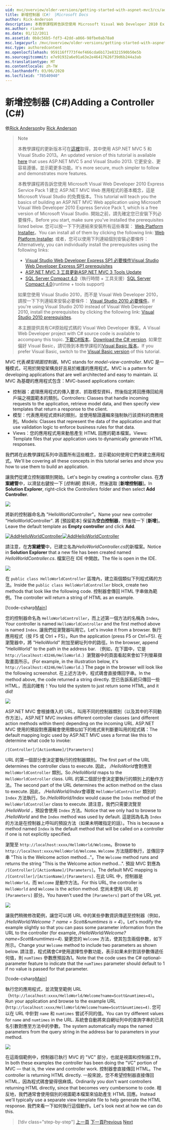 ```yaml
---
uid: mvc/overview/older-versions/getting-started-with-aspnet-mvc3/cs/adding-a-controller
title: 新增控制器（C#） |Microsoft Docs
author: Rick-Anderson
description: 本教學課程將告訴您使用 Microsoft Visual Web Developer 2010 Express Service Pack 1 建立 ASP.NET MVC Web 應用程式的基本概念，也就是
ms.author: riande
ms.date: 01/12/2011
ms.assetid: 0b8c56b5-fdf3-42dd-a866-98fbe0ab78a0
msc.legacyurl: /mvc/overview/older-versions/getting-started-with-aspnet-mvc3/cs/adding-a-controller
msc.type: authoredcontent
ms.openlocfilehash: 959116ff773f4ef466cda6b172e8321590b50e5b
ms.sourcegitcommit: e7e91932a6e91a63e2e46417626f39d6b244a3ab
ms.translationtype: MT
ms.contentlocale: zh-TW
ms.lasthandoff: 03/06/2020
ms.locfileid: "78540940"
---
```

# <a name="adding-a-controller-c"></a><span data-ttu-id="ae526-103">新增控制器 (C#)</span><span class="sxs-lookup"><span data-stu-id="ae526-103">Adding a Controller (C#)</span></span>

<span data-ttu-id="ae526-104">依[Rick Anderson](https://twitter.com/RickAndMSFT)</span><span class="sxs-lookup"><span data-stu-id="ae526-104">by [Rick Anderson](https://twitter.com/RickAndMSFT)</span></span>

> > [!NOTE]
> > <span data-ttu-id="ae526-105">本教學課程的更新版本可在[這裡](../../../getting-started/introduction/getting-started.md)取得，其中使用 ASP.NET MVC 5 和 Visual Studio 2013。</span><span class="sxs-lookup"><span data-stu-id="ae526-105">An updated version of this tutorial is available [here](../../../getting-started/introduction/getting-started.md) that uses ASP.NET MVC 5 and Visual Studio 2013.</span></span> <span data-ttu-id="ae526-106">它更安全、更容易遵循，並示範更多功能。</span><span class="sxs-lookup"><span data-stu-id="ae526-106">It's more secure, much simpler to follow and demonstrates more features.</span></span>
> 
> 
> <span data-ttu-id="ae526-107">本教學課程將告訴您使用 Microsoft Visual Web Developer 2010 Express Service Pack 1 建立 ASP.NET MVC Web 應用程式的基本概念，這是 Microsoft Visual Studio 的免費版本。</span><span class="sxs-lookup"><span data-stu-id="ae526-107">This tutorial will teach you the basics of building an ASP.NET MVC Web application using Microsoft Visual Web Developer 2010 Express Service Pack 1, which is a free version of Microsoft Visual Studio.</span></span> <span data-ttu-id="ae526-108">開始之前，請先確定您已安裝下列必要條件。</span><span class="sxs-lookup"><span data-stu-id="ae526-108">Before you start, make sure you've installed the prerequisites listed below.</span></span> <span data-ttu-id="ae526-109">您可以按一下下列連結來安裝所有這些專案： [Web Platform Installer](https://www.microsoft.com/web/gallery/install.aspx?appid=VWD2010SP1Pack)。</span><span class="sxs-lookup"><span data-stu-id="ae526-109">You can install all of them by clicking the following link: [Web Platform Installer](https://www.microsoft.com/web/gallery/install.aspx?appid=VWD2010SP1Pack).</span></span> <span data-ttu-id="ae526-110">或者，您可以使用下列連結個別安裝必要條件：</span><span class="sxs-lookup"><span data-stu-id="ae526-110">Alternatively, you can individually install the prerequisites using the following links:</span></span>
> 
> - [<span data-ttu-id="ae526-111">Visual Studio Web Developer Express SP1 必要條件</span><span class="sxs-lookup"><span data-stu-id="ae526-111">Visual Studio Web Developer Express SP1 prerequisites</span></span>](https://www.microsoft.com/web/gallery/install.aspx?appid=VWD2010SP1Pack)
> - [<span data-ttu-id="ae526-112">ASP.NET MVC 3 工具更新</span><span class="sxs-lookup"><span data-stu-id="ae526-112">ASP.NET MVC 3 Tools Update</span></span>](https://www.microsoft.com/web/gallery/install.aspx?appsxml=&amp;appid=MVC3)
> - <span data-ttu-id="ae526-113">[SQL Server Compact 4.0](https://www.microsoft.com/web/gallery/install.aspx?appid=SQLCE;SQLCEVSTools_4_0)（執行時間 + 工具支援）</span><span class="sxs-lookup"><span data-stu-id="ae526-113">[SQL Server Compact 4.0](https://www.microsoft.com/web/gallery/install.aspx?appid=SQLCE;SQLCEVSTools_4_0)(runtime + tools support)</span></span>
> 
> <span data-ttu-id="ae526-114">如果您使用 Visual Studio 2010，而不是 Visual Web Developer 2010，請按一下下列連結來安裝必要條件： [Visual Studio 2010 必要條件](https://www.microsoft.com/web/gallery/install.aspx?appsxml=&amp;appid=VS2010SP1Pack)。</span><span class="sxs-lookup"><span data-stu-id="ae526-114">If you're using Visual Studio 2010 instead of Visual Web Developer 2010, install the prerequisites by clicking the following link: [Visual Studio 2010 prerequisites](https://www.microsoft.com/web/gallery/install.aspx?appsxml=&amp;appid=VS2010SP1Pack).</span></span>
> 
> <span data-ttu-id="ae526-115">本主題提供具有C#原始程式碼的 Visual Web Developer 專案。</span><span class="sxs-lookup"><span data-stu-id="ae526-115">A Visual Web Developer project with C# source code is available to accompany this topic.</span></span> <span data-ttu-id="ae526-116">[下載C#版本](https://code.msdn.microsoft.com/Introduction-to-MVC-3-10d1b098)。</span><span class="sxs-lookup"><span data-stu-id="ae526-116">[Download the C# version](https://code.msdn.microsoft.com/Introduction-to-MVC-3-10d1b098).</span></span> <span data-ttu-id="ae526-117">如果您偏好 Visual Basic，請切換到本教學課程的[Visual Basic 版本](../vb/intro-to-aspnet-mvc-3.md)。</span><span class="sxs-lookup"><span data-stu-id="ae526-117">If you prefer Visual Basic, switch to the [Visual Basic version](../vb/intro-to-aspnet-mvc-3.md) of this tutorial.</span></span>

<span data-ttu-id="ae526-118">MVC 代表*模型視圖控制器*。</span><span class="sxs-lookup"><span data-stu-id="ae526-118">MVC stands for *model-view-controller*.</span></span> <span data-ttu-id="ae526-119">MVC 是一種模式，可用於開發架構良好且易於維護的應用程式。</span><span class="sxs-lookup"><span data-stu-id="ae526-119">MVC is a pattern for developing applications that are well architected and easy to maintain.</span></span> <span data-ttu-id="ae526-120">以 MVC 為基礎的應用程式包含：</span><span class="sxs-lookup"><span data-stu-id="ae526-120">MVC-based applications contain:</span></span>

- <span data-ttu-id="ae526-121">控制器：處理應用程式的傳入要求、抓取模型資料，然後指定將回應傳回給用戶端之視圖範本的類別。</span><span class="sxs-lookup"><span data-stu-id="ae526-121">Controllers: Classes that handle incoming requests to the application, retrieve model data, and then specify view templates that return a response to the client.</span></span>
- <span data-ttu-id="ae526-122">模型：代表應用程式資料的類別，並使用驗證邏輯來強制執行該資料的商務規則。</span><span class="sxs-lookup"><span data-stu-id="ae526-122">Models: Classes that represent the data of the application and that use validation logic to enforce business rules for that data.</span></span>
- <span data-ttu-id="ae526-123">Views：您的應用程式用來動態產生 HTML 回應的範本檔案。</span><span class="sxs-lookup"><span data-stu-id="ae526-123">Views: Template files that your application uses to dynamically generate HTML responses.</span></span>

<span data-ttu-id="ae526-124">我們將在此教學課程系列中涵蓋所有這些概念，並示範如何使用它們來建立應用程式。</span><span class="sxs-lookup"><span data-stu-id="ae526-124">We'll be covering all these concepts in this tutorial series and show you how to use them to build an application.</span></span>

<span data-ttu-id="ae526-125">讓我們從建立控制器類別開始。</span><span class="sxs-lookup"><span data-stu-id="ae526-125">Let's begin by creating a controller class.</span></span> <span data-ttu-id="ae526-126">在**方案總管**中，以滑鼠右鍵按一下 [*控制器*] 資料夾，然後選取 [**新增控制器**]。</span><span class="sxs-lookup"><span data-stu-id="ae526-126">In **Solution Explorer**, right-click the *Controllers* folder and then select **Add Controller**.</span></span>

[![](adding-a-controller/_static/image2.png)](adding-a-controller/_static/image1.png)

<span data-ttu-id="ae526-127">將新的控制器命名為 "HelloWorldController"。</span><span class="sxs-lookup"><span data-stu-id="ae526-127">Name your new controller "HelloWorldController".</span></span> <span data-ttu-id="ae526-128">將 [預設範本] 保留為**空白控制器**，然後按一下 [**新增**]。</span><span class="sxs-lookup"><span data-stu-id="ae526-128">Leave the default template as **Empty controller** and click **Add**.</span></span>

<span data-ttu-id="ae526-129">[![AddHelloWorldController](adding-a-controller/_static/image4.png)](adding-a-controller/_static/image3.png)</span><span class="sxs-lookup"><span data-stu-id="ae526-129">[![AddHelloWorldController](adding-a-controller/_static/image4.png)](adding-a-controller/_static/image3.png)</span></span>

<span data-ttu-id="ae526-130">請注意，在**方案總管**中，已建立名為*HelloWorldController.cs*的新檔案。</span><span class="sxs-lookup"><span data-stu-id="ae526-130">Notice in **Solution Explorer** that a new file has been created named *HelloWorldController.cs*.</span></span> <span data-ttu-id="ae526-131">檔案已在 IDE 中開啟。</span><span class="sxs-lookup"><span data-stu-id="ae526-131">The file is open in the IDE.</span></span>

![](adding-a-controller/_static/image5.png)

<span data-ttu-id="ae526-132">在 `public class HelloWorldController` 區塊內，建立兩個類似下列程式碼的方法。</span><span class="sxs-lookup"><span data-stu-id="ae526-132">Inside the `public class HelloWorldController` block, create two methods that look like the following code.</span></span> <span data-ttu-id="ae526-133">控制器會傳回 HTML 字串做為範例。</span><span class="sxs-lookup"><span data-stu-id="ae526-133">The controller will return a string of HTML as an example.</span></span>

[!code-csharp[Main](adding-a-controller/samples/sample1.cs)]

<span data-ttu-id="ae526-134">您的控制器命名為 `HelloWorldController`，而上述第一個方法的名稱為 `Index`。</span><span class="sxs-lookup"><span data-stu-id="ae526-134">Your controller is named `HelloWorldController` and the first method above is named `Index`.</span></span> <span data-ttu-id="ae526-135">讓我們從瀏覽器叫用它。</span><span class="sxs-lookup"><span data-stu-id="ae526-135">Let's invoke it from a browser.</span></span> <span data-ttu-id="ae526-136">執行應用程式（按 F5 或 Ctrl + F5）。</span><span class="sxs-lookup"><span data-stu-id="ae526-136">Run the application (press F5 or Ctrl+F5).</span></span> <span data-ttu-id="ae526-137">在瀏覽器中，將 "HelloWorld" 附加至網址列中的路徑。</span><span class="sxs-lookup"><span data-stu-id="ae526-137">In the browser, append "HelloWorld" to the path in the address bar.</span></span> <span data-ttu-id="ae526-138">（例如，在下圖中，它是 `http://localhost:43246/HelloWorld.`）瀏覽器中的頁面看起來會如下列螢幕擷取畫面所示。</span><span class="sxs-lookup"><span data-stu-id="ae526-138">(For example, in the illustration below, it's `http://localhost:43246/HelloWorld.`) The page in the browser will look like the following screenshot.</span></span> <span data-ttu-id="ae526-139">在上述方法中，程式碼會直接傳回字串。</span><span class="sxs-lookup"><span data-stu-id="ae526-139">In the method above, the code returned a string directly.</span></span> <span data-ttu-id="ae526-140">您已告訴系統只傳回一些 HTML，而且的確有！</span><span class="sxs-lookup"><span data-stu-id="ae526-140">You told the system to just return some HTML, and it did!</span></span>

![](adding-a-controller/_static/image6.png)

<span data-ttu-id="ae526-141">ASP.NET MVC 會根據傳入的 URL，叫用不同的控制器類別（以及其中的不同動作方法）。</span><span class="sxs-lookup"><span data-stu-id="ae526-141">ASP.NET MVC invokes different controller classes (and different action methods within them) depending on the incoming URL.</span></span> <span data-ttu-id="ae526-142">ASP.NET MVC 使用的預設對應邏輯會使用類似如下的格式來判斷要叫用的程式碼：</span><span class="sxs-lookup"><span data-stu-id="ae526-142">The default mapping logic used by ASP.NET MVC uses a format like this to determine what code to invoke:</span></span>

`/[Controller]/[ActionName]/[Parameters]`

<span data-ttu-id="ae526-143">URL 的第一個部分會決定要執行的控制器類別。</span><span class="sxs-lookup"><span data-stu-id="ae526-143">The first part of the URL determines the controller class to execute.</span></span> <span data-ttu-id="ae526-144">因此， */HelloWorld*會對應至 `HelloWorldController` 類別。</span><span class="sxs-lookup"><span data-stu-id="ae526-144">So */HelloWorld* maps to the `HelloWorldController` class.</span></span> <span data-ttu-id="ae526-145">URL 的第二個部分會決定要執行的類別上的動作方法。</span><span class="sxs-lookup"><span data-stu-id="ae526-145">The second part of the URL determines the action method on the class to execute.</span></span> <span data-ttu-id="ae526-146">因此， */HelloWorld/Index*會導致 `HelloWorldController` 類別的 `Index` 方法執行。</span><span class="sxs-lookup"><span data-stu-id="ae526-146">So */HelloWorld/Index* would cause the `Index` method of the `HelloWorldController` class to execute.</span></span> <span data-ttu-id="ae526-147">請注意，我們只需要流覽至 */HelloWorld* ，預設會使用 `Index` 方法。</span><span class="sxs-lookup"><span data-stu-id="ae526-147">Notice that we only had to browse to */HelloWorld* and the `Index` method was used by default.</span></span> <span data-ttu-id="ae526-148">這是因為名為 `Index` 的方法是在控制器上呼叫的預設方法（如果未明確指定的話）。</span><span class="sxs-lookup"><span data-stu-id="ae526-148">This is because a method named `Index` is the default method that will be called on a controller if one is not explicitly specified.</span></span>

<span data-ttu-id="ae526-149">瀏覽至 `http://localhost:xxxx/HelloWorld/Welcome`。</span><span class="sxs-lookup"><span data-stu-id="ae526-149">Browse to `http://localhost:xxxx/HelloWorld/Welcome`.</span></span> <span data-ttu-id="ae526-150">`Welcome` 方法隨即執行，並傳回字串 "This is the Welcome action method..."。</span><span class="sxs-lookup"><span data-stu-id="ae526-150">The `Welcome` method runs and returns the string "This is the Welcome action method...".</span></span> <span data-ttu-id="ae526-151">預設 MVC 對應為 `/[Controller]/[ActionName]/[Parameters]`。</span><span class="sxs-lookup"><span data-stu-id="ae526-151">The default MVC mapping is `/[Controller]/[ActionName]/[Parameters]`.</span></span> <span data-ttu-id="ae526-152">在此 URL 中，控制器是 `HelloWorld`，而 `Welcome` 是動作方法。</span><span class="sxs-lookup"><span data-stu-id="ae526-152">For this URL, the controller is `HelloWorld` and `Welcome` is the action method.</span></span> <span data-ttu-id="ae526-153">您尚未使用 URL 的 `[Parameters]` 部分。</span><span class="sxs-lookup"><span data-stu-id="ae526-153">You haven't used the `[Parameters]` part of the URL yet.</span></span>

![](adding-a-controller/_static/image7.png)

<span data-ttu-id="ae526-154">讓我們稍微修改範例，讓您可以將 URL 中的某些參數資訊傳遞至控制器（例如， */HelloWorld/Welcome？ name = Scott&amp;numtimes is = 4*）。</span><span class="sxs-lookup"><span data-stu-id="ae526-154">Let's modify the example slightly so that you can pass some parameter information from the URL to the controller (for example, */HelloWorld/Welcome?name=Scott&amp;numtimes=4*).</span></span> <span data-ttu-id="ae526-155">變更您的 `Welcome` 方法，使其包含兩個參數，如下所示。</span><span class="sxs-lookup"><span data-stu-id="ae526-155">Change your `Welcome` method to include two parameters as shown below.</span></span> <span data-ttu-id="ae526-156">請注意，程式碼會C#使用選擇性參數功能，表示如果未針對該參數傳遞任何值，則 `numTimes` 參數應預設為1。</span><span class="sxs-lookup"><span data-stu-id="ae526-156">Note that the code uses the C# optional-parameter feature to indicate that the `numTimes` parameter should default to 1 if no value is passed for that parameter.</span></span>

[!code-csharp[Main](adding-a-controller/samples/sample2.cs)]

<span data-ttu-id="ae526-157">執行您的應用程式，並流覽至範例 URL （`http://localhost:xxxx/HelloWorld/Welcome?name=Scott&numtimes=4)`。</span><span class="sxs-lookup"><span data-stu-id="ae526-157">Run your application and browse to the example URL (`http://localhost:xxxx/HelloWorld/Welcome?name=Scott&numtimes=4)`.</span></span> <span data-ttu-id="ae526-158">您可以在 URL 中針對 `name` 和 `numtimes` 嘗試不同的值。</span><span class="sxs-lookup"><span data-stu-id="ae526-158">You can try different values for `name` and `numtimes` in the URL.</span></span> <span data-ttu-id="ae526-159">系統會自動將來自網址列中的查詢字串的已具名引數對應至方法中的參數。</span><span class="sxs-lookup"><span data-stu-id="ae526-159">The system automatically maps the named parameters from the query string in the address bar to parameters in your method.</span></span>

![](adding-a-controller/_static/image8.png)

<span data-ttu-id="ae526-160">在這兩個範例中，控制器已執行 MVC 的 "VC" 部分，也就是視圖和控制器工作。</span><span class="sxs-lookup"><span data-stu-id="ae526-160">In both these examples the controller has been doing the "VC" portion of MVC — that is, the view and controller work.</span></span> <span data-ttu-id="ae526-161">控制器會直接傳回 HTML。</span><span class="sxs-lookup"><span data-stu-id="ae526-161">The controller is returning HTML directly.</span></span> <span data-ttu-id="ae526-162">一般來說，您不希望控制器直接傳回 HTML，因為程式碼會變得很麻煩。</span><span class="sxs-lookup"><span data-stu-id="ae526-162">Ordinarily you don't want controllers returning HTML directly, since that becomes very cumbersome to code.</span></span> <span data-ttu-id="ae526-163">相反地，我們通常會使用個別的視圖範本檔案來協助產生 HTML 回應。</span><span class="sxs-lookup"><span data-stu-id="ae526-163">Instead we'll typically use a separate view template file to help generate the HTML response.</span></span> <span data-ttu-id="ae526-164">我們來看一下如何執行這個動作。</span><span class="sxs-lookup"><span data-stu-id="ae526-164">Let's look next at how we can do this.</span></span>

> [!div class="step-by-step"]
> <span data-ttu-id="ae526-165">[上一頁](intro-to-aspnet-mvc-3.md)
> [下一頁](adding-a-view.md)</span><span class="sxs-lookup"><span data-stu-id="ae526-165">[Previous](intro-to-aspnet-mvc-3.md)
[Next](adding-a-view.md)</span></span>
